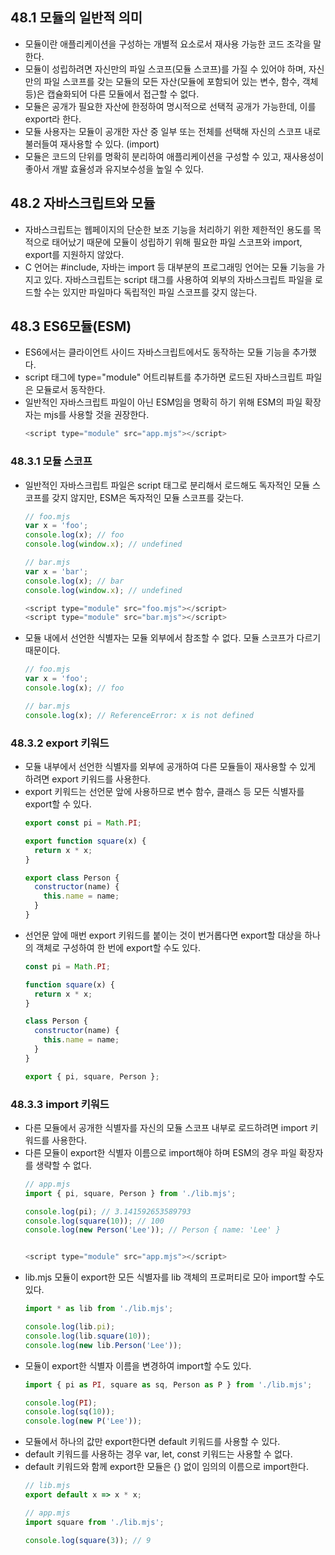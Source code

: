 ## 48.1 모듈의 일반적 의미
- 모듈이란 애플리케이션을 구성하는 개별적 요소로서 재사용 가능한 코드 조각을 말한다.
- 모듈이 성립하려면 자신만의 파일 스코프(모듈 스코프)를 가질 수 있어야 하며, 자신만의 파일 스코프를 갖는 모듈의 모든 자산(모듈에 포함되어 있는 변수, 함수, 객체 등)은 캡슐화되어 다른 모듈에서 접근할 수 없다.
- 모듈은 공개가 필요한 자산에 한정하여 명시적으로 선택적 공개가 가능한데, 이를 export라 한다.
- 모듈 사용자는 모듈이 공개한 자산 중 일부 또는 전체를 선택해 자신의 스코프 내로 불러들여 재사용할 수 있다. (import)
- 모듈은 코드의 단위를 명확히 분리하여 애플리케이션을 구성할 수 있고, 재사용성이 좋아서 개발 효율성과 유지보수성을 높일 수 있다.

## 48.2 자바스크립트와 모듈
- 자바스크립트는 웹페이지의 단순한 보조 기능을 처리하기 위한 제한적인 용도를 목적으로 태어났기 때문에 모듈이 성립하기 위해 필요한 파일 스코프와 import, export를 지원하지 않았다.
- C 언어는 #include, 자바는 import 등 대부분의 프로그래밍 언어는 모듈 기능을 가지고 있다. 자바스크립트는 script 태그를 사용하여 외부의 자바스크립트 파일을 로드할 수는 있지만 파일마다 독립적인 파일 스코프를 갖지 않는다.

## 48.3 ES6모듈(ESM)
- ES6에서는 클라이언트 사이드 자바스크립트에서도 동작하는 모듈 기능을 추가했다.
- script 태그에 type="module" 어트리뷰트를 추가하면 로드된 자바스크립트 파일은 모듈로서 동작한다.
- 일반적인 자바스크립트 파일이 아닌 ESM임을 명확히 하기 위해 ESM의 파일 확장자는 mjs를 사용할 것을 권장한다.
  ```js
  <script type="module" src="app.mjs"></script>
  ```

### 48.3.1 모듈 스코프
- 일반적인 자바스크립트 파일은 script 태그로 분리해서 로드해도 독자적인 모듈 스코프를 갖지 않지만, ESM은 독자적인 모듈 스코프를 갖는다.
  ```js
  // foo.mjs
  var x = 'foo';
  console.log(x); // foo
  console.log(window.x); // undefined

  // bar.mjs
  var x = 'bar';
  console.log(x); // bar
  console.log(window.x); // undefined

  <script type="module" src="foo.mjs"></script>
  <script type="module" src="bar.mjs"></script>
  ```
- 모듈 내에서 선언한 식별자는 모듈 외부에서 참조할 수 없다. 모듈 스코프가 다르기 때문이다.
  ```js
  // foo.mjs
  var x = 'foo';
  console.log(x); // foo

  // bar.mjs
  console.log(x); // ReferenceError: x is not defined
  ```

### 48.3.2 export 키워드
- 모듈 내부에서 선언한 식별자를 외부에 공개하여 다른 모듈들이 재사용할 수 있게 하려면 export 키워드를 사용한다.
- export 키워드는 선언문 앞에 사용하므로 변수 함수, 클래스 등 모든 식별자를 export할 수 있다.
  ```js
  export const pi = Math.PI;

  export function square(x) {
    return x * x;
  }

  export class Person {
    constructor(name) {
      this.name = name;
    }
  }
  ```
- 선언문 앞에 매번 export 키워드를 붙이는 것이 번거롭다면 export할 대상을 하나의 객체로 구성하여 한 번에 export할 수도 있다.
  ```js
  const pi = Math.PI;

  function square(x) {
    return x * x;
  }

  class Person {
    constructor(name) {
      this.name = name;
    }
  }

  export { pi, square, Person };
  ```

### 48.3.3 import 키워드
- 다른 모듈에서 공개한 식별자를 자신의 모듈 스코프 내부로 로드하려면 import 키워드를 사용한다. 
- 다른 모듈이 export한 식별자 이름으로 import해야 하며 ESM의 경우 파일 확장자를 생략할 수 없다.
  ```js
  // app.mjs
  import { pi, square, Person } from './lib.mjs';

  console.log(pi); // 3.141592653589793
  console.log(square(10)); // 100
  console.log(new Person('Lee')); // Person { name: 'Lee' }


  <script type="module" src="app.mjs"></script>
  ```
- lib.mjs 모듈이 export한 모든 식별자를 lib 객체의 프로퍼티로 모아 import할 수도 있다.
  ```js
  import * as lib from './lib.mjs';

  console.log(lib.pi); 
  console.log(lib.square(10)); 
  console.log(new lib.Person('Lee')); 
  ```
- 모듈이 export한 식별자 이름을 변경하여 import할 수도 있다.
  ```js
  import { pi as PI, square as sq, Person as P } from './lib.mjs';

  console.log(PI); 
  console.log(sq(10));
  console.log(new P('Lee')); 
  ```
- 모듈에서 하나의 값만 export한다면 default 키워드를 사용할 수 있다.
- default 키워드를 사용하는 경우 var, let, const 키워드는 사용할 수 없다.
- default 키워드와 함께 export한 모듈은 {} 없이 임의의 이름으로 import한다.
  ```js
  // lib.mjs
  export default x => x * x;

  // app.mjs
  import square from './lib.mjs';

  console.log(square(3)); // 9
  ```
